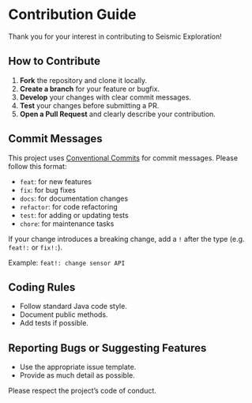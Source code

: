 # Contribution Guide

Thank you for your interest in contributing to Seismic Exploration!

## How to Contribute

1. **Fork** the repository and clone it locally.
2. **Create a branch** for your feature or bugfix.
3. **Develop** your changes with clear commit messages.
4. **Test** your changes before submitting a PR.
5. **Open a Pull Request** and clearly describe your contribution.

## Commit Messages

This project uses [Conventional Commits](https://www.conventionalcommits.org/) for commit messages. Please follow this
format:

- `feat`: for new features
- `fix`: for bug fixes
- `docs`: for documentation changes
- `refactor`: for code refactoring
- `test`: for adding or updating tests
- `chore`: for maintenance tasks

If your change introduces a breaking change, add a `!` after the type (e.g. `feat!:` or `fix!:`).

Example: `feat!: change sensor API`

## Coding Rules

- Follow standard Java code style.
- Document public methods.
- Add tests if possible.

## Reporting Bugs or Suggesting Features

- Use the appropriate issue template.
- Provide as much detail as possible.

Please respect the project’s code of conduct.
